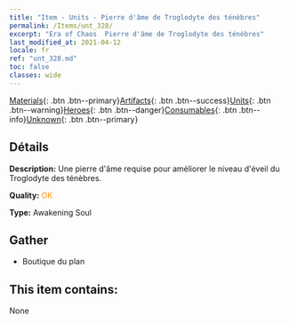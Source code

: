 ```yaml
---
title: "Item - Units - Pierre d'âme de Troglodyte des ténèbres"
permalink: /Items/unt_328/
excerpt: "Era of Chaos  Pierre d'âme de Troglodyte des ténèbres"
last_modified_at: 2021-04-12
locale: fr
ref: "unt_328.md"
toc: false
classes: wide
---
```

 [Materials](/fr/Items/){: .btn .btn--primary}[Artifacts](/fr/Items/Artifacts/){: .btn .btn--success}[Units](/fr/Items/Units/){: .btn .btn--warning}[Heroes](/fr/Items/Heroes/){: .btn .btn--danger}[Consumables](/fr/Items/Consumables/){: .btn .btn--info}[Unknown](/fr/Items/Unknown/){: .btn .btn--primary}

## Détails
 **Description:** Une pierre d'âme requise pour améliorer le niveau d'éveil du Troglodyte des ténèbres.

 **Quality:** <span style="color: #FF8C00">OK</span>

 **Type:** Awakening Soul

## Gather

*    Boutique du plan 

## This item contains:

  None

